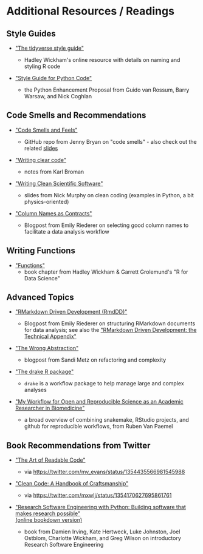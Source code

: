 # Additional Resources / Readings

## Style Guides

* ["The tidyverse style guide"](https://style.tidyverse.org/)
  - Hadley Wickham's online resource with details on naming and styling R code

* ["Style Guide for Python Code"](https://www.python.org/dev/peps/pep-0008/)
  - the Python Enhancement Proposal from Guido van Rossum, Barry Warsaw, and Nick Coghlan

## Code Smells and Recommendations

* ["Code Smells and Feels"](https://github.com/jennybc/code-smells-and-feels)
  - GitHub repo from Jenny Bryan on "code smells" - also check out the related [slides](https://speakerdeck.com/jennybc/code-smells-and-feels)

* ["Writing clear code"](https://kbroman.org/AdvData/14_clearcode.pdf)
  - notes from Karl Broman

* ["Writing Clean Scientific Software"](https://zenodo.org/record/3922957)
  - slides from Nick Murphy on clean coding (examples in Python, a bit physics-oriented)
  
* ["Column Names as Contracts"](https://emilyriederer.netlify.app/post/column-name-contracts/)
  - Blogpost from Emily Riederer on selecting good column names to facilitate a data analysis workflow

## Writing Functions

* ["Functions"](https://r4ds.had.co.nz/functions.html)
  - book chapter from Hadley Wickham & Garrett Grolemund's "R for Data Science"
  
## Advanced Topics

* ["RMarkdown Driven Development (RmdDD)"](https://emilyriederer.netlify.app/post/rmarkdown-driven-development/)
  - Blogpost from Emily Riederer on structuring RMarkdown documents for data analysis; see also the ["RMarkdown Driven Development: the Technical Appendix"](https://emilyriederer.netlify.app/post/rmddd-tech-appendix/)
  
* ["The Wrong Abstraction"](https://sandimetz.com/blog/2016/1/20/the-wrong-abstraction)
  - blogpost from Sandi Metz on refactoring and complexity
  
* ["The drake R package"](https://docs.ropensci.org/drake/)
  - `drake` is a workflow package to help manage large and complex analyses

* ["My Workflow for Open and Reproducible Science as an Academic Researcher in Biomedicine"](https://towardsdatascience.com/my-workflow-for-open-and-reproducible-science-as-an-academic-researcher-in-biomedicine-b41eaabcd420)
  - a broad overview of combining snakemake, RStudio projects, and github for reproducible workflows, from Ruben Van Paemel

## Book Recommendations from Twitter

* ["The Art of Readable Code"](https://www.oreilly.com/library/view/the-art-of/9781449318482/)
  - via https://twitter.com/mv_evans/status/1354435566981545988
  
* ["Clean Code: A Handbook of Craftsmanship"](https://www.oreilly.com/library/view/clean-code-a/9780136083238/)
  - via https://twitter.com/mxwlj/status/1354170627695861761
  
* ["Research Software Engineering with Python: Building software that makes research possible"](https://www.routledge.com/Research-Software-Engineering-with-Python-Building-software-that-makes/Irving-Hertweck-Johnston-Ostblom-Wickham-Wilson/p/book/9780367698324)  
  [(online bookdown version)](https://merely-useful.tech/py-rse/)
   - book from Damien Irving, Kate Hertweck, Luke Johnston, Joel Ostblom, Charlotte Wickham, and Greg Wilson on introductory Research Software Engineering
